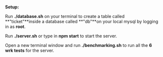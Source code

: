 **Setup:**

Run **./database.sh** on your terminal to create a table called **"ticket"**inside a database called **"db"**on your local mysql by logging in as **root**.

Run **./server.sh** or type in **npm start** to start the server.

Open a new terminal window and run **./benchmarking.sh** to run all the **6 
wrk tests** for the server.

